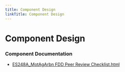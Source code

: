 ```yaml
---
title: Component Design
linkTitle: Component Design
---
```


# Component Design
### Component Documentation

- [ES248A_MotAgArbn FDD Peer Review Checklist.html](Doc/ES248A_MotAgArbn%20FDD%20Peer%20Review%20Checklist.html)

